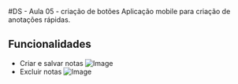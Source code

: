 ﻿#DS - Aula 05 - criação de botões
Aplicação mobile para criação de anotações rápidas.
## Funcionalidades
- Criar e salvar notas
![Image](https://github.com/user-attachments/assets/4cde343c-29da-4e83-9834-67df4a83f1d6)
- Excluir notas
![Image](https://github.com/user-attachments/assets/6cf44b51-37da-4c5e-94c5-6726a5e3b38c)
